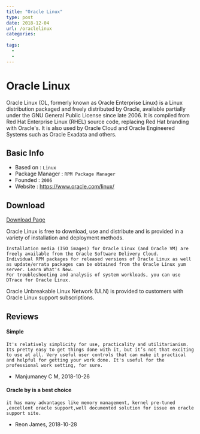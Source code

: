 ```yaml
---
title: "Oracle Linux"
type: post
date: 2018-12-04
url: /oraclelinux
categories:
  - 
tags:
  - 
  - 
---
```



# Oracle Linux

Oracle Linux (OL, formerly known as Oracle Enterprise Linux) is a Linux distribution packaged and freely distributed by Oracle, available partially under the GNU General Public License since late 2006. It is compiled from Red Hat Enterprise Linux (RHEL) source code, replacing Red Hat branding with Oracle's. It is also used by Oracle Cloud and Oracle Engineered Systems such as Oracle Exadata and others. 

## Basic Info

* Based on : `Linux`
* Package Manager : `RPM Package Manager`
* Founded : `2006`
* Website : https://www.oracle.com/linux/

## Download

[Download Page](https://www.oracle.com/technetwork/server-storage/linux/downloads/default-150441.html)

Oracle Linux is free to download, use and distribute and is provided in a variety of installation and deployment methods.

    Installation media (ISO images) for Oracle Linux (and Oracle VM) are freely available from the Oracle Software Delivery Cloud.
    Individual RPM packages for released versions of Oracle Linux as well as update/errata packages can be obtained from the Oracle Linux yum server. Learn What's New.
    For troubleshooting and analysis of system workloads, you can use DTrace for Oracle Linux.

Oracle Unbreakable Linux Network (ULN) is provided to customers with Oracle Linux support subscriptions.


## Reviews

#### Simple

```
It's relatively simplicity for use, practicality and utilitarianism. Its pretty easy to get things done with it, but it’s not that exciting to use at all. Very useful user controls that can make it practical and helpful for getting your work done. It's useful for the professional work setting, for sure. 
```
- Manjumaney C M, 2018-10-26

#### Oracle by is a best choice

```
it has many advantages like memory management, kernel pre-tuned ,excellent oracle support,well documented solution for issue on oracle support site.
```
- Reon James, 2018-10-28 


